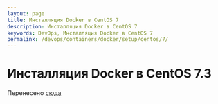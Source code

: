 ```yaml
---
layout: page
title: Инсталляция Docker в CentOS 7
description: Инсталляция Docker в CentOS 7
keywords: DevOps, Инсталляция Docker в CentOS 7
permalink: /devops/containers/docker/setup/centos/7/
---
```


# Инсталляция Docker в CentOS 7.3

Перенесено <a href="//docs.k8s.ru/containers/docker/setup/centos/7/">сюда</a>
